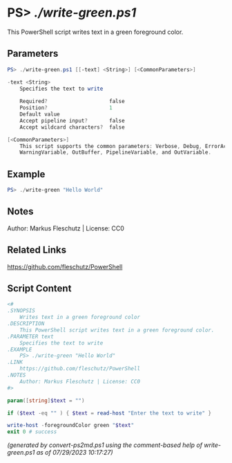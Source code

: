 PS> *./write-green.ps1*
====================

This PowerShell script writes text in a green foreground color.

Parameters
----------
```powershell
PS> ./write-green.ps1 [[-text] <String>] [<CommonParameters>]

-text <String>
    Specifies the text to write
    
    Required?                    false
    Position?                    1
    Default value                
    Accept pipeline input?       false
    Accept wildcard characters?  false

[<CommonParameters>]
    This script supports the common parameters: Verbose, Debug, ErrorAction, ErrorVariable, WarningAction, 
    WarningVariable, OutBuffer, PipelineVariable, and OutVariable.
```

Example
-------
```powershell
PS> ./write-green "Hello World"

```

Notes
-----
Author: Markus Fleschutz | License: CC0

Related Links
-------------
https://github.com/fleschutz/PowerShell

Script Content
--------------
```powershell
<#
.SYNOPSIS
	Writes text in a green foreground color
.DESCRIPTION
	This PowerShell script writes text in a green foreground color.
.PARAMETER text
	Specifies the text to write
.EXAMPLE
	PS> ./write-green "Hello World"
.LINK
	https://github.com/fleschutz/PowerShell
.NOTES
	Author: Markus Fleschutz | License: CC0
#>

param([string]$text = "")

if ($text -eq "" ) { $text = read-host "Enter the text to write" }

write-host -foregroundColor green "$text"
exit 0 # success
```

*(generated by convert-ps2md.ps1 using the comment-based help of write-green.ps1 as of 07/29/2023 10:17:27)*
